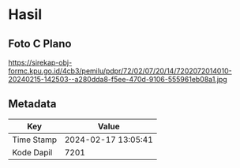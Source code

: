 # Hasil

## Foto C Plano

https://sirekap-obj-formc.kpu.go.id/4cb3/pemilu/pdpr/72/02/07/20/14/7202072014010-20240215-142503--a280dda8-f5ee-470d-9106-555961eb08a1.jpg


## Metadata

| Key        | Value               |
| ---------- | ------------------- |
| Time Stamp | 2024-02-17 13:05:41 |
| Kode Dapil | 7201                |



